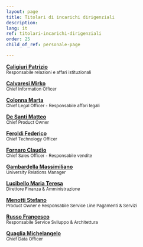 ```yaml
---
layout: page
title: Titolari di incarichi dirigenziali
description: 
lang: it
ref: titolari-incarichi-dirigenziali
order: 25
child_of_ref: personale-page

---
```



[**Caligiuri Patrizio**](caligiuri/)
<br><small>Responsabile relazioni e affari istituzionali</small>

[**Calvaresi Mirko**](calvaresi/)
<br><small>Chief Information Officer</small>

[**Colonna Marta**](colonna/)
<br><small>Chief Legal Officer - Responsabile affari legali</small>

[**De Santi Matteo**](de-santi/)
<br><small>Chief Product Owner</small>

[**Feroldi Federico**](feroldi/)
<br><small>Chief Technology Officer</small>

[**Fornaro Claudio**](fornaro/)
<br><small>Chief Sales Officer - Responsabile vendite</small>

[**Gambardella Massimiliano**](gambardella/)
<br><small>University Relations Manager</small>

[**Lucibello Maria Teresa**](lucibello/)
<br><small>Direttore Finanza & Amministrazione</small>

[**Menotti Stefano**](menotti/)
<br><small>Product Owner e Responsabile Service Line Pagamenti & Servizi</small>

[**Russo Francesco**](russo/)
<br><small>Responsabile Service Sviluppo & Architettura</small>

[**Quaglia Michelangelo**](quaglia/)
<br><small>Chief Data Officer</small>